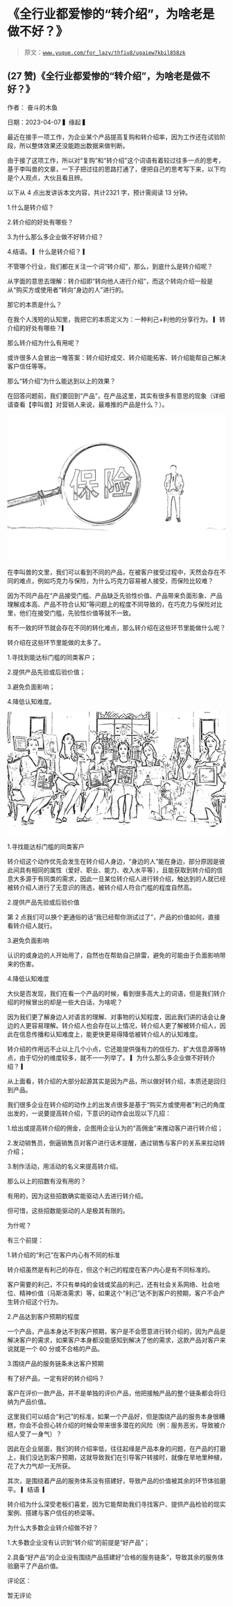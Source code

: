 # 《全行业都爱惨的“转介绍”，为啥老是做不好？》

> 原文：[`www.yuque.com/for_lazy/thfiu8/ugaiew7kbil858zk`](https://www.yuque.com/for_lazy/thfiu8/ugaiew7kbil858zk)



## (27 赞)《全行业都爱惨的“转介绍”，为啥老是做不好？》 

作者： 奋斗的木鱼 

日期：2023-04-07 <ne-h3 id="d3fd8757" data-lake-id="d3fd8757">▍缘起 ▍</ne-h3> 

最近在接手一项工作，为企业某个产品提高复购和转介绍率，因为工作还在试验阶段，所以整体效果还没能跑出数据来做判断。 

由于接了这项工作，所以对“复购”和“转介绍”这个词语有着较过往多一点的思考，基于李叫兽的文章，一下子把过往的思路打通了，便把自己的思考写下来，以下均是个人观点，大伙且看且辨。 

以下从 4 点出发讲诉本文内容，共计2321 字，预计需阅读 13 分钟。 

1.什么是转介绍？ 

2.转介绍的好处有哪些？ 

3.为什么那么多企业做不好转介绍？ 

4.结语。 <ne-h3 id="3cf3f63c" data-lake-id="3cf3f63c">▎什么是转介绍？ ▎</ne-h3> 

不管哪个行业，我们都在关注一个词“转介绍”，那么，到底什么是转介绍呢？ 

从字面的意思去理解：转介绍即“转向他人进行介绍”，而这个转向介绍一般是从“购买方或使用者”转向“身边的人”进行的。 

那它的本质是什么？ 

在我个人浅短的认知里，我把它的本质定义为：一种利己+利他的分享行为。 <ne-h3 id="71ae25ad" data-lake-id="71ae25ad">▎转介绍的好处有哪些？▎</ne-h3> 

那么转介绍为什么有用呢？ 

或许很多人会冒出一堆答案：转介绍好成交、转介绍能拓客、转介绍能帮自己解决客户信任等等。 

那么“转介绍”为什么能达到以上的效果？ 

在回答问题前，我们要回到“产品”，在产品这里，其实有很多有意思的现象（详细请查看【李叫兽】对营销人来说，最难推的产品是什么？）。 

![](img/0ab2576794b866d94629b544337825fb.png) 

在李叫兽的文里，我们可以看到不同的产品，在被客户接受过程中，天然会存在不同的难点，例如巧克力与保险，为什么巧克力容易被人接受，而保险比较难？ 

因为不同产品在“产品接受门槛、产品缺乏先验性价值、产品带来负面形象、产品理解成本高、产品不符合认知”等问题上的程度不同导致的，在巧克力与保险对比里，他们在接受门槛，先验性价值等就不一致。 

有不一致的环节就会存在不同的转化难点，那么转介绍在这些环节里能做什么呢？ 

转介绍在这些环节里能做的太多了。 

1.寻找到能达标门槛的同类客户； 

2.提供产品先验或后验价值； 

3.避免负面影响； 

4.降低认知难度。 

![](img/8c717745f02a2562ec7cd7854ca214ab.png) 

1.寻找能达标门槛的同类客户 

转介绍这个动作优先会发生在转介绍人身边，“身边的人”能在身边，部分原因是彼此间具有相同的属性（爱好、职业、能力、收入水平等），且能获取到转介绍的信息大多源于有同类的需求，因此一旦某位转介绍人进行转介绍，触达到的人就已经被转介绍人进行了无意识的筛选，被转介绍人符合门槛的程度自然高。 

2.提供产品先验或后验价值 

第 2 点我们可以换个更通俗的话“我已经帮你测试过了”，产品的价值如何，直接看转介绍人就行。 

3.避免负面影响 

认识的或身边的人开始用了，自然也在帮助自己排雷，避免的可能由于负面影响带来的伤害。 

4.降低认知难度 

大伙是否发现，我们在看一个产品的时候，看到很多高大上的词语，但是我们转介绍的时候冒出的却是一些大白话，为啥呢？ 

因为我们更了解身边人对语言的理解、对事物的认知程度，因此我们讲的话会让身边的人更容易理解。转介绍人也会存在以上情况，转介绍人更了解被转介绍人，因此在信息传播和认知难度上，能更快更易得降低被转介绍人的认知难度。 

转介绍的作用远不止以上几个小点，它还能提供强有力的信任力、扩大信息源等特点，由于切分的维度较多，就不一一列举了。 <ne-h3 id="c9203f3e" data-lake-id="c9203f3e">▎为什么那么多企业做不好转介绍？ ▎</ne-h3> 

从上面看，转介绍的大部分起源其实是因为产品，所以做好转介绍，本质还是回归到产品。 

我们很多企业在转介绍的动作上的出发点很多是基于“购买方或使用者”利己的角度出发的，一说要提高转介绍，下意识的动作会出现以下几招： 

1.给出或提高转介绍的佣金，企图用企业认为的“高佣金”来推动客户进行转介绍； 

2.发动销售员，倒逼销售员对客户进行话术提醒，通过销售与客户的关系来拉动转介绍； 

3.制作活动，用活动的名义来提高转介绍。 

那么以上的招数有没有用的？ 

有用的，因为这些招数确实能驱动人去进行转介绍。 

但可惜，这些招数能驱动的人是极其有限的。 

为什呢？ 

有三个前提： 

1.转介绍的“利己”在客户内心有不同的标准 

转介绍虽然是有利己的存在，但这个利己的程度在客户内心是有不同标准的。 

客户需要的利己，不只有单纯的金钱或奖品的利己，还有社会关系网络、社会地位、精神价值（马斯洛需求）等，如果这个“利己”达不到客户的预期，客户不会产生转介绍这个行为。 

2.产品达到客户预期的程度 

一个产品，产品本身达不到客户预期，客户是不会愿意进行转介绍的，因为产品是解决客户的需求，如果客户本身都没能感知到解决了他的需求，这款产品对客户来说就是一个 60 分或不合格的产品。 

3.围绕产品的服务链条未达客户预期 

有了好产品，一定有好的转介绍吗？ 

客户在评价一款产品，并不是单独的评价产品，他把接触产品的整个链条都会将归纳为产品价值。 

这里我们可以结合“利己”的标准，如果一个产品好，但是围绕产品的服务本身很糟糕，你会不会担心转介绍的时候会带来很多潜在的风险（例：服务恶劣，导致被介绍人受了一身气）？ 

因此在企业层面，我们的转介绍率低，往往起缘是产品本身的问题，在产品的打磨上，我们没达到客户预期，这就导致我们在引导客户转接时，就像在旱地里种植，花了大力气却一无所获。 

其次，是围绕着产品的服务体系没有搭建好，导致产品的价值被其余的环节体验磨平。 <ne-h3 id="afd1aea6" data-lake-id="afd1aea6">▎结语  ▎</ne-h3> 

转介绍为什么深受老板们喜爱，因为它能帮助我们寻找客户、提供产品检验的现实案例、搭建与客户信任的桥梁等。 

为什么大多数企业转介绍做不好？ 

1.大多数企业没有认识到“转介绍”的前提是“好产品”； 

2.具备“好产品”的企业没有围绕产品搭建好“合格的服务链条”，导致其余的服务体验磨平了产品价值。 

评论区： 

暂无评论